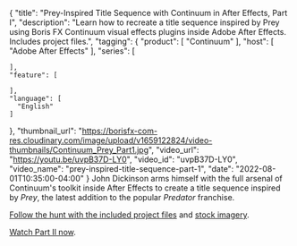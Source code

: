 {
  "title": "Prey-Inspired Title Sequence with Continuum in After Effects, Part I",
  "description": "Learn how to recreate a title sequence inspired by Prey using Boris FX Continuum visual effects plugins inside Adobe After Effects. Includes project files.",
  "tagging": {
    "product": [
      "Continuum"
    ],
    "host": [
      "Adobe After Effects"
    ],
    "series": [

    ],
    "feature": [

    ],
    "language": [
      "English"
    ]
  },
  "thumbnail_url": "https://borisfx-com-res.cloudinary.com/image/upload/v1659122824/video-thumbnails/Continuum_Prey_Part1.jpg",
  "video_url": "https://youtu.be/uvpB37D-LY0",
  "video_id": "uvpB37D-LY0",
  "video_name": "prey-inspired-title-sequence-part-1",
  "date": "2022-08-01T10:35:00-04:00"
}
John Dickinson arms himself with the full arsenal of Continuum's toolkit inside After Effects to create a title sequence inspired by *Prey*, the latest addition to the popular *Predator* franchise.

<a href="https://bit.ly/3oumE5p" target="_blank">Follow the hunt with the included project files</a> and <a href="https://unsplash.com/photos/SV-dNI53WpU" target="_blank">stock imagery</a>.

<a href="https://borisfx.com/videos/prey-inspired-title-sequence-with-continuum-in-after-effects-part-ii" target="_blank">Watch Part II now</a>.